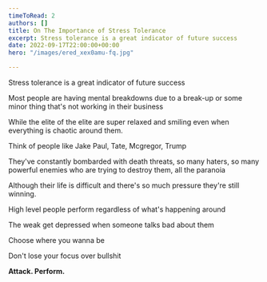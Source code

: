 ```yaml
---
timeToRead: 2
authors: []
title: On The Importance of Stress Tolerance
excerpt: Stress tolerance is a great indicator of future success
date: 2022-09-17T22:00:00+00:00
hero: "/images/ered_xex0amu-fq.jpg"

---
```

Stress tolerance is a great indicator of future success

Most people are having mental breakdowns due to a break-up or some minor thing that's not working in their business

While the elite of the elite are super relaxed and smiling even when everything is chaotic around them.

Think of people like Jake Paul, Tate, Mcgregor, Trump

They've constantly bombarded with death threats, so many haters, so many powerful enemies who are trying to destroy them, all the paranoia

Although their life is difficult and there's so much pressure they're still winning.

High level people perform regardless of what's happening around

The weak get depressed when someone talks bad about them

Choose where you wanna be

Don't lose your focus over bullshit

**Attack. Perform.**